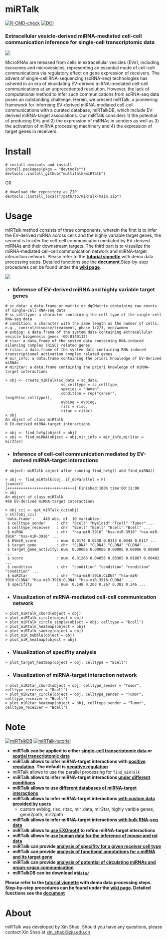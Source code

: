# miRTalk
[![R-CMD-check](https://img.shields.io/badge/R--CMD--check-passing-brightgreen?logo=github)](https://github.com/multitalk/miRTalk/actions)  [![DOI](https://zenodo.org/badge/DOI/10.5281/zenodo.13856217.svg)](https://doi.org/10.5281/zenodo.13856217)

### Extracellular vesicle-derived miRNA-mediated cell-cell communication inference for single-cell transcriptomic data

<img src='https://github.com/multitalk/miRTalk/blob/main/img/workflow.png'>

MicroRNAs are released from cells in extracellular vesicles (EVs), including exosomes and microvesicles, representing an essential mode of cell-cell communications via regulatory effect on gene expression of receivers. The advent of single-cell RNA-sequencing (scRNA-seq) technologies has ushered in an era of elucidating EV-derived miRNA-mediated cell-cell communications at an unprecedented resolution. However, the lack of computational method to infer such communications from scRNA-seq data poses an outstanding challenge. Herein, we present miRTalk, a pioneering framework for inferreing EV-derived miRNA-mediated cell-cell communications with a curated database, miRTalkDB, which include EV-derived miRNA-target associations. Our miRTalk considers 1) the potential of producing EVs and 2) the expression of miRNAs in senders as well as 3) the activation of miRNA processing machinery and 4) the expression of target genes in receivers.


# Install

```
# install devtools and install
install.packages(pkgs = "devtools"")
devtools::install_github("multitalk/miRTalk")
```

OR

```
# download the repository as ZIP
devtools::install_local("/path/to/miRTalk-main.zip")
```

# Usage
miRTalk method consists of three components, wherein the first is to infer the EV-derived miRNA across cells and the highly variable target genes, the second is to infer the cell-cell communication mediated by EV-derived miRNAs and their downstream targets. The third part is to visualize the miRNA-mediated cell-cell communication network and miRNA-target interaction network. Please refer to the __[tutorial vignette](https://raw.githack.com/multitalk/miRTalk/main/vignettes/tutorial.html)__ with demo data processing steps. Detailed functions see the __[document](https://raw.githack.com/multitalk/miRTalk/main/vignettes/miRTalk.pdf)__.Step-by-step procedures can be found under the __[wiki page](https://github.com/multitalk/miRTalk/wiki)__.

<img src='https://github.com/multitalk/miRTalk/blob/main/img/visualization.png'>

- ### Inference of EV-derived miRNA and highly variable target genes
```
# sc_data: a data.frame or matrix or dgCMatrix containing raw counts of single-cell RNA-seq data
# sc_celltype: a character containing the cell type of the single-cell RNA-seq data
# condition: a character with the same length as the number of cells, e.g., control/disease/treatment, phase 1/2/3, men/women
# evbiog: a data.frame of the system data containing extracellular vesicle biogenesis genes (GO:0140112)
# risc: a data.frame of the system data containing RNA-induced silencing complex (RISC) related genes
# ritac: a data.frame of the system data containing RNA-induced transcriptional activation complex related genes
# mir_info: a data.frame containing the priori knowledge of EV-derived miRNAs
# mir2tar: a data.frame containing the priori knowledge of miRNA-target interactions

> obj <- create_miRTalk(sc_data = sc_data,
                         sc_celltype = sc_celltype,
                         species = "Human",
                         condition = rep("cancer", length(sc_celltype)),
                         evbiog = evbiog,
                         risc = risc,
                         ritac = ritac)
> obj
An object of class miRTalk
0 EV-derived miRNA-target interactions

> obj <- find_hvtg(object = obj)
> obj <- find_miRNA(object = obj,mir_info = mir_info,mir2tar = mir2tar)
```

- ### Inference of cell-cell communication mediated by EV-derived miRNA-target interactions
```
# object: miRTalk object after running find_hvtg() abd find_miRNA() 

> obj <- find_miRTalk(obj, if_doParallel = F)
[cancer] 
[++++++++++++++++++++++++++++++] Finished:100% time:00:11:00
> obj
An object of class miRTalk 
460 EV-derived miRNA-target interactions

> obj_cci <- get_miRTalk_cci(obj)
> str(obj_cci)
'data.frame':    449 obs. of  10 variables:
 $ celltype_sender     : chr  "Bcell" "Myeloid" "Tcell" "Tumor" ...
 $ celltype_receiver   : chr  "Bcell" "Bcell" "Bcell" "Bcell" ...
 $ miRNA               : chr  "hsa-miR-3916" "hsa-miR-3916" "hsa-miR-3916" "hsa-miR-3916" ...
 $ EVmiR_score         : num  0.0174 0.0238 0.0313 0.0448 0.0117 ...
 $ target_gene         : chr  "CLDN4" "CLDN4" "CLDN4" "CLDN4" ...
 $ target_gene_activity: num  0.00086 0.00086 0.00086 0.00086 0.00989 ...
 $ score               : num  0.01266 0.04056 0.03305 0.01867 0.00402 ...
 $ condition           : chr  "condition" "condition" "condition" "condition" ...
 $ miR2tar             : chr  "hsa-miR-3916:CLDN4" "hsa-miR-3916:CLDN4" "hsa-miR-3916:CLDN4" "hsa-miR-3916:CLDN4" ...
 $ specifity           : num  0.148 0.203 0.267 0.382 0.246 ...
```

- ### Visualization of miRNA-mediated cell-cell communication network

```
> plot_miRTalk_chord(object = obj)
> plot_miRTalk_circle(object = obj)
> plot_miRTalk_circle_simple(object = obj, celltype = "Bcell")
> plot_miRTalk_heatmap(object = obj)
> plot_miRTalk_sankey(object = obj)
> plot_miR_bubble(object = obj)
> plot_miR_heatmap(object = obj)
```

- ### Visualization of specifity analysis

```
> plot_target_heatmap(object = obj, celltype = "Bcell")
```

- ### Visualization of miRNA-target interaction network
```
> plot_miR2tar_chord(object = obj, celltype_sender = "Tumor", celltype_receiver = "Bcell")
> plot_miR2tar_circle(object = obj, celltype_sender = "Tumor", celltype_receiver = "Bcell")
> plot_miR2tar_heatmap(object = obj, celltype_sender = "Tumor", celltype_receiver = "Bcell")
```

# Note
[![miRTalkDB](https://img.shields.io/badge/miRTalkDB-v1.0-yellow)](https://github.com/multitalk/miRTalk/tree/main/data) [![miRTalk-tutorial](https://img.shields.io/badge/miRTalk-tutorial-blue)](https://raw.githack.com/multitalk/miRTalk/main/vignettes/tutorial.html)

- __miRTalk can be applied to either [single-cell transcriptomic data](https://github.com/multitalk/miRTalk/tree/main/inst/extdata) or [spatial transcriptomic data](https://doi.org/10.1038/s41587-022-01517-6)__
- __miRTalk allows to infer miRNA-target interactions with [positive regulation](https://github.com/multitalk/miRTalk/wiki/Inference-of-miRNA%E2%80%90target-interactions-with-positive-regulation). The default is [negative regulation](https://github.com/multitalk/miRTalk/wiki/Inference-of-miRNA%E2%80%90target-interactions-with-negative-regulation)__
- miRTalk allows to use the parallel processing for `find_miRTalk`
- __miRTalk allows to infer miRNA-target interactions [under different conditions](https://github.com/multitalk/miRTalk/wiki/Inference-of-miRNA%E2%80%90target-interactions-under-different-conditions)__
- __miRTalk allows to use [different databases of miRNA-target interactions](https://github.com/multitalk/miRTalk/wiki/Inference-with-different-databases-of-miRNA%E2%80%90target-interactions)__
- __miRTalk allows to infer miRNA-target interactions [with custom data provided by users](https://github.com/multitalk/miRTalk/wiki/Inference-with-custom-data-provided-by-users)__
  - custom evbiog, risc, ritac, mir_data, mir2tar, highly varible genes, gene2path, mir2path
- __miRTalk allows to infer miRNA-target interactions [with bulk RNA-seq data](https://github.com/multitalk/miRTalk/wiki/Inference-of-miRNA%E2%80%90target-interactions-with-bulk-RNA%E2%80%90seq-data)__
- __miRTalk allows to [use EXOmotif](https://github.com/multitalk/miRTalk/wiki/Use-EXOmotif-to-refine-miRNA%E2%80%90target-interactions) to refine miRNA-target interactions__
- __miRTalk allows to [use human data for the inference of mouse and rat data](https://github.com/multitalk/miRTalk/wiki/Use-human-data-for-the-inference-of-mouse-and-rat-data)__
- __miRTalk can provide [analysis of specifity for a given receiver cell type](https://github.com/multitalk/miRTalk/wiki/Analysis-of-specifity-for-a-given-receiver-cell-type)__
- __miRTalk can provide [analysis of functional annotations for a miRNA and its target gene](https://github.com/multitalk/miRTalk/wiki/Analysis-of-functional-annotations-for-a-miRNA-and-its-target-gene)__
- __miRTalk can provide [analysis of potential of circulating miRNAs and organ-organ communication](https://github.com/multitalk/miRTalk/wiki/Analysis-of-potential-of-circulating-miRNAs-and-organ%E2%80%90organ-communication)__
- __miRTalkDB can be download at[`data/`](https://github.com/multitalk/miRTalk/tree/main/data)__

__Please refer to the [tutorial vignette](https://raw.githack.com/multitalk/miRTalk/main/vignettes/tutorial.html) with demo data processing steps. Step-by-step procedures can be found under the [wiki page](https://github.com/multitalk/miRTalk/wiki). Detailed functions see the [document](https://raw.githack.com/multitalk/miRTalk/main/vignettes/miRTalk.pdf)__

# About
miRTalk was developed by Xin Shao. Should you have any questions, please contact Xin Shao at xin_shao@zju.edu.cn

